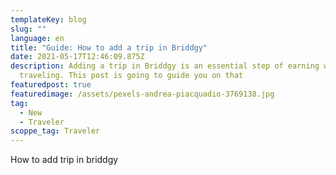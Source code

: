 ```yaml
---
templateKey: blog
slug: ""
language: en
title: "Guide: How to add a trip in Briddgy"
date: 2021-05-17T12:46:09.875Z
description: Adding a trip in Briddgy is an essential step of earning while
  traveling. This post is going to guide you on that
featuredpost: true
featuredimage: /assets/pexels-andrea-piacquadio-3769138.jpg
tag:
  - New
  - Traveler
scoppe_tag: Traveler
---
```

How to add trip in briddgy